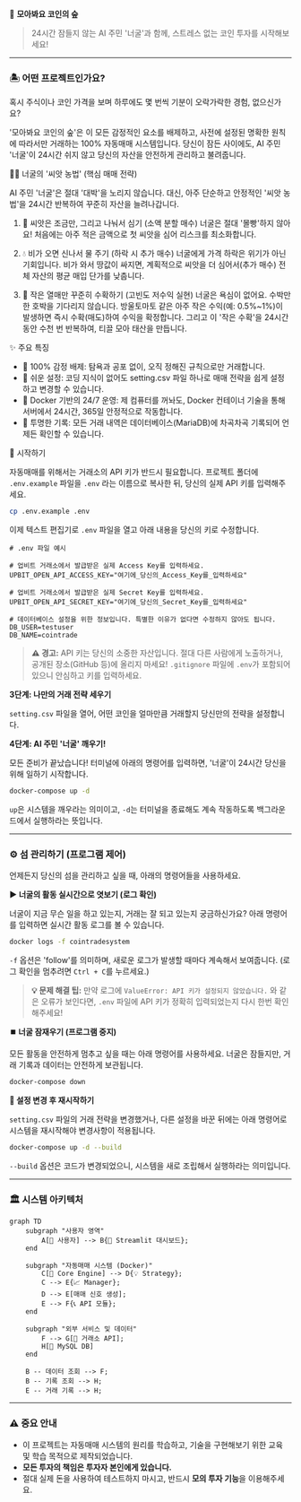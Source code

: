 🌳 **모아봐요 코인의 숲**

> 24시간 잠들지 않는 AI 주민 '너굴'과 함께, 스트레스 없는 코인 투자를 시작해보세요!

---

### 🏝️ 어떤 프로젝트인가요?

혹시 주식이나 코인 가격을 보며 하루에도 몇 번씩 기분이 오락가락한 경험, 없으신가요?

  '모아봐요 코인의 숲'은 이 모든 감정적인 요소를 배제하고, 사전에 설정된 명확한 원칙에 따라서만 거래하는 100% 자동매매 시스템입니다. 당신이 잠든
  사이에도, AI 주민 '너굴'이 24시간 쉬지 않고 당신의 자산을 안전하게 관리하고 불려줍니다.

  🧑‍🌾 너굴의 '씨앗 농법' (핵심 매매 전략)

  AI 주민 '너굴'은 절대 '대박'을 노리지 않습니다. 대신, 아주 단순하고 안정적인 '씨앗 농법'을 24시간 반복하여 꾸준히 자산을 늘려나갑니다.

  1. 🌱 씨앗은 조금만, 그리고 나눠서 심기 (소액 분할 매수)
  너굴은 절대 '몰빵'하지 않아요! 처음에는 아주 적은 금액으로 첫 씨앗을 심어 리스크를 최소화합니다.

  2. 💧 비가 오면 신나서 물 주기 (하락 시 추가 매수)
  너굴에게 가격 하락은 위기가 아닌 기회입니다. 비가 와서 땅값이 싸지면, 계획적으로 씨앗을 더 심어서(추가 매수) 전체 자산의 평균 매입 단가를
  낮춥니다.

  3. 🍅 작은 열매만 꾸준히 수확하기 (고빈도 저수익 실현)
  너굴은 욕심이 없어요. 수박만 한 호박을 기다리지 않습니다. 방울토마토 같은 아주 작은 수익(예: 0.5%~1%)이 발생하면 즉시 수확(매도)하여 수익을
  확정합니다. 그리고 이 '작은 수확'을 24시간 동안 수천 번 반복하여, 티끌 모아 태산을 만듭니다.

  ✨ 주요 특징

   * 🤖 100% 감정 배제: 탐욕과 공포 없이, 오직 정해진 규칙으로만 거래합니다.
   * 📝 쉬운 설정: 코딩 지식이 없어도 setting.csv 파일 하나로 매매 전략을 쉽게 설정하고 변경할 수 있습니다.
   * 🐳 Docker 기반의 24/7 운영: 제 컴퓨터를 꺼놔도, Docker 컨테이너 기술을 통해 서버에서 24시간, 365일 안정적으로 작동합니다.
   * 🧾 투명한 기록: 모든 거래 내역은 데이터베이스(MariaDB)에 차곡차곡 기록되어 언제든 확인할 수 있습니다.

  🚀 시작하기

자동매매를 위해서는 거래소의 API 키가 반드시 필요합니다. 프로젝트 폴더에 `.env.example` 파일을 `.env` 라는 이름으로 복사한 뒤, 당신의 실제 API 키를 입력해주세요.

```bash
cp .env.example .env
```

이제 텍스트 편집기로 `.env` 파일을 열고 아래 내용을 당신의 키로 수정합니다.

```dotenv
# .env 파일 예시

# 업비트 거래소에서 발급받은 실제 Access Key를 입력하세요.
UPBIT_OPEN_API_ACCESS_KEY="여기에_당신의_Access_Key를_입력하세요"

# 업비트 거래소에서 발급받은 실제 Secret Key를 입력하세요.
UPBIT_OPEN_API_SECRET_KEY="여기에_당신의_Secret_Key를_입력하세요"

# 데이터베이스 설정을 위한 정보입니다. 특별한 이유가 없다면 수정하지 않아도 됩니다.
DB_USER=testuser
DB_NAME=cointrade
```
> **⚠️ 경고:** API 키는 당신의 소중한 자산입니다. 절대 다른 사람에게 노출하거나, 공개된 장소(GitHub 등)에 올리지 마세요! `.gitignore` 파일에 `.env`가 포함되어 있으니 안심하고 키를 입력하세요.

**3단계: 나만의 거래 전략 세우기**

`setting.csv` 파일을 열어, 어떤 코인을 얼마만큼 거래할지 당신만의 전략을 설정합니다.

**4단계: AI 주민 '너굴' 깨우기!**

모든 준비가 끝났습니다! 터미널에 아래의 명령어를 입력하면, '너굴'이 24시간 당신을 위해 일하기 시작합니다.

```bash
docker-compose up -d
```
`up`은 시스템을 깨우라는 의미이고, `-d`는 터미널을 종료해도 계속 작동하도록 백그라운드에서 실행하라는 뜻입니다.

---

### ⚙️ 섬 관리하기 (프로그램 제어)

언제든지 당신의 섬을 관리하고 싶을 때, 아래의 명령어들을 사용하세요.

**▶️ 너굴의 활동 실시간으로 엿보기 (로그 확인)**

너굴이 지금 무슨 일을 하고 있는지, 거래는 잘 되고 있는지 궁금하신가요? 아래 명령어를 입력하면 실시간 활동 로그를 볼 수 있습니다.

```bash
docker logs -f cointradesystem
```
`-f` 옵션은 'follow'를 의미하며, 새로운 로그가 발생할 때마다 계속해서 보여줍니다. (로그 확인을 멈추려면 `Ctrl + C`를 누르세요.)

> **💡 문제 해결 팁:** 만약 로그에 `ValueError: API 키가 설정되지 않았습니다.` 와 같은 오류가 보인다면, `.env` 파일에 API 키가 정확히 입력되었는지 다시 한번 확인해주세요!

**⏹️ 너굴 잠재우기 (프로그램 중지)**

모든 활동을 안전하게 멈추고 싶을 때는 아래 명령어를 사용하세요. 너굴은 잠들지만, 거래 기록과 데이터는 안전하게 보관됩니다.

```bash
docker-compose down
```

**🔄 설정 변경 후 재시작하기**

`setting.csv` 파일의 거래 전략을 변경했거나, 다른 설정을 바꾼 뒤에는 아래 명령어로 시스템을 재시작해야 변경사항이 적용됩니다.

```bash
docker-compose up -d --build
```
`--build` 옵션은 코드가 변경되었으니, 시스템을 새로 조립해서 실행하라는 의미입니다.

---

### 🏛️ 시스템 아키텍처

```mermaid
graph TD
    subgraph "사용자 영역"
        A[👤 사용자] --> B{🌳 Streamlit 대시보드};
    end

    subgraph "자동매매 시스템 (Docker)"
        C[🚀 Core Engine] --> D{💡 Strategy};
        C --> E{📈 Manager};
        D --> E[매매 신호 생성];
        E --> F{📞 API 모듈};
    end

    subgraph "외부 서비스 및 데이터"
        F --> G[🏦 거래소 API];
        H[💾 MySQL DB]
    end

    B -- 데이터 조회 --> F;
    B -- 기록 조회 --> H;
    E -- 거래 기록 --> H;
```

---

### ⚠️ 중요 안내

*   이 프로젝트는 자동매매 시스템의 원리를 학습하고, 기술을 구현해보기 위한 교육 및 학습 목적으로 제작되었습니다.
*   **모든 투자의 책임은 투자자 본인에게 있습니다.**
*   절대 실제 돈을 사용하여 테스트하지 마시고, 반드시 **모의 투자 기능**을 이용해주세요.